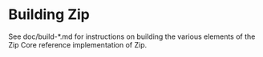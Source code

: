 Building Zip
=============

See doc/build-*.md for instructions on building the various
elements of the Zip Core reference implementation of Zip.
